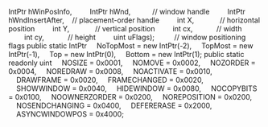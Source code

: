 IntPtr hWinPosInfo,
        IntPtr hWnd,           // window handle
        IntPtr hWndInsertAfter,    // placement-order handle
        int X,             // horizontal position
        int Y,             // vertical position
        int cx,            // width
        int cy,            // height
        uint uFlags);          // window positioning flags
public static IntPtr
    NoTopMost = new IntPtr(-2),
    TopMost = new IntPtr(-1),
    Top = new IntPtr(0),
    Bottom = new IntPtr(1);
public static readonly uint
    NOSIZE = 0x0001,
    NOMOVE = 0x0002,
    NOZORDER = 0x0004,
    NOREDRAW = 0x0008,
    NOACTIVATE = 0x0010,
    DRAWFRAME = 0x0020,
    FRAMECHANGED = 0x0020,
    SHOWWINDOW = 0x0040,
    HIDEWINDOW = 0x0080,
    NOCOPYBITS = 0x0100,
    NOOWNERZORDER = 0x0200,
    NOREPOSITION = 0x0200,
    NOSENDCHANGING = 0x0400,
    DEFERERASE = 0x2000,
    ASYNCWINDOWPOS = 0x4000;
